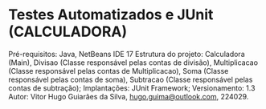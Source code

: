# Testes Automatizados e JUnit (CALCULADORA)

Pré-requisitos: Java, NetBeans IDE 17
Estrutura do projeto: Calculadora (Main), Divisao (Classe responsável pelas contas de divisão), Multiplicacao (Classe responsável pelas contas de Multiplicacao), Soma (Classe responsável pelas contas de soma), Subtracao (Classe responsável pelas contas de subtração);
Implantações: JUnit Framework;
Versionamento: 1.3
Autor: Vitor Hugo Guiarães da Silva, hugo.guima@outlook.com, 224029.
